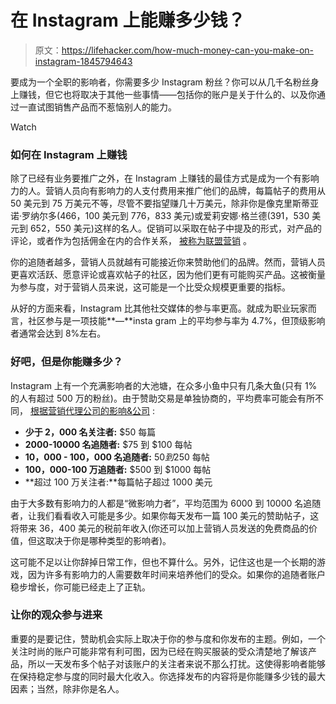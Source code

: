 # 在 Instagram 上能赚多少钱？

> 原文：<https://lifehacker.com/how-much-money-can-you-make-on-instagram-1845794643>

要成为一个全职的影响者，你需要多少 Instagram 粉丝？你可以从几千名粉丝身上赚钱，但它也将取决于其他一些事情——包括你的账户是关于什么的、以及你通过一直试图销售产品而不惹恼别人的能力。

Watch

### **如何在 Instagram 上赚钱**

除了已经有业务要推广之外，在 Instagram 上赚钱的最佳方式是成为一个有影响力的人。营销人员向有影响力的人支付费用来推广他们的品牌，每篇帖子的费用从 50 美元到 75 万美元不等，尽管不要指望赚几十万美元，除非你是像克里斯蒂亚诺·罗纳尔多(466，100 美元到 776，833 美元)或爱莉安娜·格兰德(391，530 美元到 652，550 美元)这样的名人。促销可以采取在帖子中提及的形式，对产品的评论，或者作为包括佣金在内的合作关系， [被称为联盟营销](https://later.com/blog/affiliate-marketing-on-instagram/) 。

你的追随者越多，营销人员就越有可能接近你来赞助他们的品牌。然而，营销人员更喜欢活跃、愿意评论或喜欢帖子的社区，因为他们更有可能购买产品。这被衡量为参与度，对于营销人员来说，这可能是一个比受众规模更重要的指标。

从好的方面来看，Instagram 比其他社交媒体的参与率更高。就成为职业玩家而言，社区参与是一项技能**—**insta gram 上的平均参与率为 4.7%，但顶级影响者通常会达到 8%左右。

### 好吧，但是你能赚多少？

Instagram 上有一个充满影响者的大池塘，在众多小鱼中只有几条大鱼(只有 1%的人有超过 500 万的粉丝)。由于赞助交易是单独协商的，平均费率可能会有所不同， [根据营销代理公司的影响&公司](https://influence.co/go/rates/instagram_followers/2000) :

*   **少于 2，000 名关注者:** $50 每篇
*   **2000-10000 名追随者:** $75 到 $100 每帖
*   **10，000 - 100，000 名追随者:** $50 到$250 每帖
*   **100，000-100 万追随者:** $500 到 $1000 每帖
*   **超过 100 万关注者:**每篇帖子超过 1000 美元

由于大多数有影响力的人都是“微影响力者”，平均范围为 6000 到 10000 名追随者，让我们看看收入可能是多少。如果你每天发布一篇 100 美元的赞助帖子，这将带来 36，400 美元的税前年收入(你还可以加上营销人员发送的免费商品的价值，但这取决于你是哪种类型的影响者)。

这可能不足以让你辞掉日常工作，但也不算什么。另外，记住这也是一个长期的游戏，因为许多有影响力的人需要数年时间来培养他们的受众。如果你的追随者账户稳步增长，你可能已经走上了正轨。

### **让你的观众参与进来**

重要的是要记住，赞助机会实际上取决于你的参与度和你发布的主题。例如，一个关注时尚的账户可能非常有利可图，因为已经在购买服装的受众清楚地了解该产品，所以一天发布多个帖子对该账户的关注者来说不那么打扰。这使得影响者能够在保持稳定参与度的同时最大化收入。你选择发布的内容将是你能赚多少钱的最大因素；当然，除非你是名人。